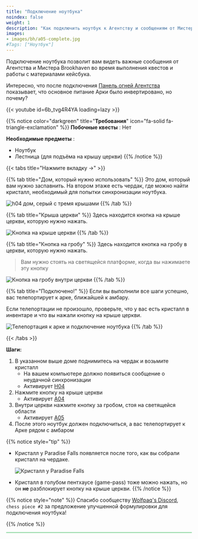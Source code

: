 ```yaml
---
title: "Подключение ноутбука"
noindex: false
weight: 1
description: "Как подключить ноутбук к Агентству и сообщениям от Мистера Brookhaven."
images:
- images/bh/a05-complete.jpg
#Tags: ["Ноутбук"]
---
```


Подключение ноутбука позволит вам видеть важные сообщения от Агентства и Мистера Brookhaven во время выполнения квестов и работы с материалами кейсбука.

Интересно, что после подключения [Панель огней Агентства](/casebook/light_panel/#a05) показывает, что основное питание Арки было инвертировано, но почему?

{{< youtube id=6b_tvg4R4YA loading=lazy >}}


{{% notice color="darkgreen" title="**Требования**" icon="fa-solid fa-triangle-exclamation"  %}}
**Побочные квесты** : Нет

**Необходимые предметы** : 
- Ноутбук
- Лестница (для подъёма на крышу церкви)
{{% /notice %}}

{{< tabs title="Нажмите вкладку ->" >}}

{{% tab title="Дом, который нужно использовать" %}}
Это дом, который вам нужно заспавнить. 
На втором этаже есть чердак, где можно найти кристалл, необходимый для попытки синхронизации ноутбука.

![h04 дом, серый с тремя крышами](/images/bh/h04-house.jpg)
{{% /tab %}}

{{% tab title="Крыша церкви" %}}
Здесь находится кнопка на крыше церкви, которую нужно нажать.

![Кнопка на крыше церкви](/images/bh/a04-x100.jpg)
{{% /tab %}}

{{% tab title="Кнопка на гробу" %}}
Здесь находится кнопка на гробу в церкви, которую нужно нажать.

> Вам нужно стоять на светящейся платформе, когда вы нажимаете эту кнопку 

![Кнопка на гробу внутри церкви](/images/bh/a05.jpg)
{{% /tab %}}

{{% tab title="Подключено!" %}}
Если вы выполнили все шаги успешно, вас телепортирует к арке, ближайшей к амбару.

Если телепортации не произошло, проверьте, что у вас есть кристалл в инвентаре и что вы нажали кнопку на крыше церкви.

![Телепортация к арке и подключение ноутбука](/images/bh/a05-complete.jpg)
{{% /tab %}}

{{< /tabs >}}

**Шаги:**

1. В указанном выше доме поднимитесь на чердак и возьмите кристалл  
	- На вашем компьютере должно появиться сообщение о неудачной синхронизации  
	- Активирует [H04](../../casebook/light_panel#h04)  
1. Нажмите кнопку на крыше церкви  
	- Активирует [A04](../../casebook/light_panel#a04)  
1. Внутри церкви нажмите кнопку за гробом, стоя на светящейся области  
	- Активирует [A05](../../casebook/light_panel#a05)  
1. После этого ноутбук должен подключиться, а вас телепортирует к Арке рядом с амбаром  

{{% notice style="tip" %}}
- Кристалл у Paradise Falls появляется после того, как вы собрали кристалл на чердаке.
	
	![Кристалл у Paradise Falls](/images/bh/paradise-falls-crystal-2in.jpg)

- Кристалл в голубом пентхаусе (game-pass) тоже можно нажать, но он **не** разблокирует кнопку на крыше церкви.
{{% /notice %}}

{{% notice style="note" %}}
Спасибо сообществу [Wolfpaq's Discord](https://discord.gg/wolfpaqgames), `chess piece #2` за предложение улучшенной формулировки для подключения ноутбука!

{{% /notice %}}

<hr style="background-color: #28b44c" size=8>
